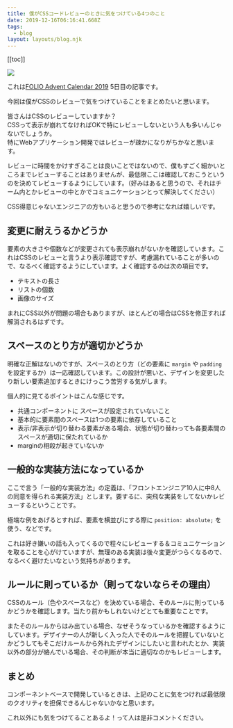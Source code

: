 ```yaml
---
title: 僕がCSSコードレビューのときに気をつけている4つのこと
date: 2019-12-16T06:16:41.668Z
tags:
  - blog
layout: layouts/blog.njk
---
```


[[toc]]

![](https://cdn-images-1.medium.com/max/800/1*8gpNTCmexQpxyFSolK-eog.png)

これは[FOLIO Advent Calendar 2019](https://qiita.com/advent-calendar/2019/folio-sec) 5日目の記事です。

今回は僕がCSSのレビューで気をつけていることをまとめたいと思います。

皆さんはCSSのレビューしていますか？  
CSSって表示が崩れてなければOKで特にレビューしないという人も多いんじゃないでしょうか。  
特にWebアプリケーション開発ではレビューが疎かになりがちかなと思います。

レビューに時間をかけすぎることは良いことではないので、僕もすごく細かいところまでレビューすることはありませんが、最低限ここは確認しておこうというのを決めてレビューするようにしています。（好みはあると思うので、それはチーム内とかレビューの中とかでコミュニケーションとって解決してください）

CSS得意じゃないエンジニアの方もいると思うので参考になれば嬉しいです。

## 変更に耐えうるかどうか

要素の大きさや個数などが変更されても表示崩れがないかを確認しています。これはCSSのレビューと言うより表示確認ですが、考慮漏れていることが多いので、なるべく確認するようにしています。よく確認するのは次の項目です。

-   テキストの長さ
-   リストの個数
-   画像のサイズ

まれにCSS以外が問題の場合もありますが、ほとんどの場合はCSSを修正すれば解消されるはずです。

## スペースのとり方が適切かどうか

明確な正解はないのですが、スペースのとり方（どの要素に `margin` や `padding` を設定するか）は一応確認しています。この設計が悪いと、デザインを変更したり新しい要素追加するときにけっこう苦労する気がします。

個人的に見てるポイントはこんな感じです。

-   共通コンポーネントに スペースが設定されていないこと
-   基本的に要素間のスペースは1つの要素に依存していること
-   表示/非表示が切り替わる要素がある場合、状態が切り替わっても各要素間のスペースが適切に保たれているか
-   marginの相殺が起きていないか

## 一般的な実装方法になっているか

ここで言う「一般的な実装方法」の定義は、「フロントエンジニア10人に中8人の同意を得られる実装方法」とします。要するに、突飛な実装をしてないかレビューするということです。

極端な例をあげるとすれば、要素を横並びにする際に `position: absolute;` を使う、などです。

これは好き嫌いの話も入ってくるので程々にレビューする＆コミュニケーションを取ることを心がけていますが、無理のある実装は後々変更がつらくなるので、なるべく避けたいなという気持ちがあります。

## ルールに則っているか（則ってないならその理由）

CSSのルール（色やスペースなど）を決めている場合、そのルールに則っているかどうかを確認します。当たり前かもしれないけどとても重要なことです。

またそのルールからはみ出ている場合、なぜそうなっているかを確認するようにしています。デザイナーの人が新しく入った人でそのルールを把握していないとかどうしてもそこだけルールから外れたデザインにしたいと言われたとか、実装以外の部分が絡んでいる場合、その判断が本当に適切なのかもレビューします。

## まとめ

コンポーネントベースで開発しているときは、上記のことに気をつければ最低限のクオリティを担保できるんじゃないかなと思います。

これ以外にも気をつけてることあるよ！って人は是非コメントください。